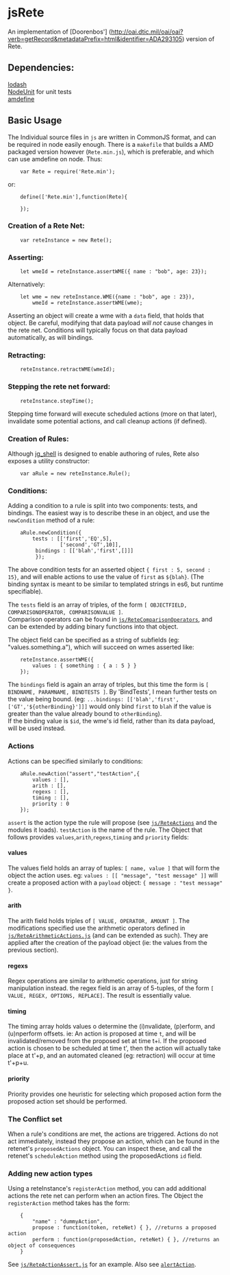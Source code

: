 # jsRete

An implementation of [Doorenbos'] (http://oai.dtic.mil/oai/oai?verb=getRecord&metadataPrefix=html&identifier=ADA293105) version of Rete.

## Dependencies:
[lodash](https://lodash.com/)  
[NodeUnit](https://github.com/caolan/nodeunit) for unit tests  
[amdefine](https::/github.com/jrburke/amdefine)  

## Basic Usage
The Individual source files in `js` are written in CommonJS format, and can be required in node easily enough. There is a `makefile` that builds a AMD packaged version however (`Rete.min.js`), which is preferable, and which can use amdefine on node. Thus:
```
    var Rete = require('Rete.min');
```
or:
```
    define(['Rete.min'],function(Rete){
    
    });
```

### Creation of a Rete Net:
```
    var reteInstance = new Rete();
```

### Asserting:
```
    let wmeId = reteInstance.assertWME({ name : "bob", age: 23});
```
Alternatively:
```
    let wme = new reteInstance.WME({name : "bob", age : 23}),
        wmeId = reteInstance.assertWME(wme);
```
Asserting an object will create a wme with a `data` field, that holds that object. Be careful, modifying that data payload *will not* cause changes in the rete net. Conditions will typically focus on that data payload automatically, as will bindings.

### Retracting:
```
    reteInstance.retractWME(wmeId);
```

### Stepping the rete net forward:
```
    reteInstance.stepTime();
```
Stepping time forward will execute scheduled actions (more on that later), invalidate some potential actions, and call cleanup actions (if defined).

### Creation of Rules:
Although [jg_shell](https://github.com/jgrey4296/jg_shell) is designed to enable authoring of rules, Rete also 
exposes a utility constructor:
```
    var aRule = new reteInstance.Rule();
```

### Conditions:
Adding a condition to a rule is split into two components: tests, and bindings. The easiest way is
to describe these in an object, and use the `newCondition` method of a rule:
```
    aRule.newCondition({
        tests : [['first','EQ',5],
                 ['second','GT',10]],
         bindings : [['blah','first',[]]]
         });
```
The above condition tests for an asserted object `{ first : 5, second : 15}`, and will enable actions to use the value of `first` as `${blah}`. 
(The binding syntax is meant to be similar to templated strings in es6, but runtime specifiable).

The `tests` field is an array of triples, of the form `[ OBJECTFIELD, COMPARISONOPERATOR, COMPARISONVALUE ]`.  
Comparison operators can be found in [`js/ReteComparisonOperators`](https://github.com/jgrey4296/jsRete/blob/master/js/ReteComparisonOperators.js), and can be extended by adding binary functions into that object.

The object field can be specified as a string of subfields (eg: "values.something.a"), which will succeed on wmes asserted like:
```
    reteInstance.assertWME({
        values : { something : { a : 5 } }
    });
```

The `bindings` field is again an array of triples, but this time the form is `[ BINDNAME, PARAMNAME, BINDTESTS ]`.
By 'BindTests', I mean further tests on the value being bound. (eg: `...bindings: [['blah','first',['GT','${otherBinding}']]]` would only bind `first` to `blah` if the value is greater than the value already bound to `otherBinding`).  
If the binding value is `$id`, the wme's id field, rather than its data payload, will be used instead. 

### Actions

Actions can be specified similarly to conditions:
```
    aRule.newAction("assert","testAction",{
        values : [],
        arith : [],
        regexs : [],
        timing : [],
        priority : 0
    });
```
`assert` is the action type the rule will propose (see [`js/ReteActions`](https://github.com/jgrey4296/jsRete/blob/master/js/ReteActions.js) and the modules it loads).
`testAction` is the name of the rule. The Object that follows provides `values`,`arith`,`regexs`,`timing` and `priority` fields:

#### values
The values field holds an array of tuples: `[ name, value ]` that will form the object the action uses. eg: `values : [[ "message", "test message" ]]` will create a proposed action with a `payload` object: `{ message : "test message" }`.

#### arith
The arith field holds triples of `[ VALUE, OPERATOR, AMOUNT ]`. The modifications specified use the arithmetic operators defined in [`js/ReteArithmeticActions.js`](https://github.com/jgrey4296/jsRete/blob/master/js/ReteArithmeticActions.js) (and can be extended as such). They are applied after the creation of the payload object (ie: the values from the previous section). 

#### regexs
Regex operations are similar to arithmetic operations, just for string manipulation instead. the regex field is an array of 5-tuples, of the form `[ VALUE, REGEX, OPTIONS, REPLACE]`. The result is essentially value.

#### timing
The timing array holds values o determine the (i)nvalidate, (p)erform, and (u)nperform offsets. ie: An action is proposed at time `t`, and will be invalidated/removed from the proposed set at time t+i. If the proposed action is chosen to be scheduled at time t', then the action will actually take place at t'+p, and an automated cleaned (eg: retraction) will occur at time t'+p+u.

#### priority
Priority provides one heuristic for selecting which proposed action form the proposed action set should be performed.

### The Conflict set
When a rule's conditions are met, the actions are triggered. Actions do not act immediately, instead they propose an action, which can be found in the retenet's `proposedActions` object. You can inspect these, and call the retenet's `scheduleAction` method using the proposedActions `id` field. 


### Adding new action types
Using a reteInstance's `registerAction` method, you can add additional actions the rete net can perform when an action fires. The Object the `registerAction` method takes has the form:
```
    {
        "name" : "dummyAction",
        propose : function(token, reteNet) { }, //returns a proposed action
        perform : function(proposedAction, reteNet) { }, //returns an object of consequences
    }
```
See [`js/ReteActionAssert.js`](https://github.com/jgrey4296/jsRete/blob/master/js/ReteActionAssert.js) for an example. Also see [`alertAction`](https://github.com/jgrey4296/jg_shell/blob/master/src/ReteActions/alertAction.js).
